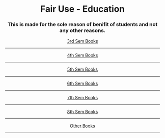 <div align=center>
  <h1>Fair Use - Education</h1>
  <h3>This is made for the sole reason of benifit of students and not any other reasons.</h3>
<div align=center>
  <a href="https://github.com/seal-sabyasachi/StudyBooks/tree/master/CSE%203rd%20Sem">3rd Sem Books</a>
  <hr>
  <a href="https://github.com/seal-sabyasachi/StudyBooks/tree/master/CSE%204th%20Sem">4th Sem Books</a>
  <hr>
  <a href="https://github.com/seal-sabyasachi/StudyBooks/tree/master/CSE%205th%20Sem">5th Sem Books</a>
  <hr>
  <a href="https://github.com/seal-sabyasachi/StudyBooks/tree/master/CSE%206th%20Sem">6th Sem Books</a>
  <hr>
  <a href="https://github.com/seal-sabyasachi/StudyBooks/tree/master/CSE%207th%20Sem">7th Sem Books</a>
  <hr>
  <a href="https://github.com/seal-sabyasachi/StudyBooks/tree/master/CSE%208th%20Sem">8th Sem Books</a>
  <hr>
  <a href="https://github.com/seal-sabyasachi/StudyBooks/tree/master/Others">Other Books</a>
  <hr>
</div>
